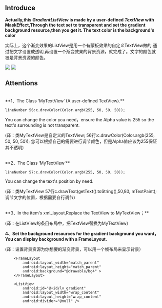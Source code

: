 ## Introduce ##
**Actually,this *GradientListView* is made by a user-defined *TextView* with MaskEffect,Through the text set to transparent and set the gradient background resource,then you get it. The text color is the background's color**

实际上，这个渐变效果的ListView是用一个有蒙板效果的自定义TextView做的,通过把文字设置成透明,再设置一个渐变效果的背景资源，就完成了。文字的颜色就被是背景资源的颜色。

![](http://i.imgur.com/vD2D6ZP.gif)
![](http://i.imgur.com/U2fqzf0.gif)

## Attentions ##
<br>
**1、The Class ‘MyTextView’ (A user-defined TextView).**

    lineNumber 56:c.drawColor(Color.argb(255, 50, 50, 50)); 
You can change the color you need，ensure the Alpha value is 255 so the text's surrounding is not transparent.

(译：类MyTextView是自定义的TextView;
56行:c.drawColor(Color.argb(255, 50, 50, 50));
您可以根据自己的需要进行调节颜色，但是Alpha值应该为255保证其不透明)

<br>
**2、The Class ‘MyTextView’**

    lineNumber 57:c.drawColor(Color.argb(255, 50, 50, 50)); 
You can change the text's position by need.

(译：类MyTextView 57行c.drawText(getText().toString(),50,80, mTextPaint); 调节文字的位置，根据需要自行调节)

   <br>
**3、In the item's xml_layout,Replace the TextView to MyTextView；**

(译：在ListView的条目布局中，把TextView替换为MyTextView）
<br>

**4、Set the background resources for the gradient background you want，You can display background with a FrameLayout.**

(译：设置背景资源为你想要的渐变背景，可以用一个帧布局来显示背景）

        <FrameLayout
            android:layout_width="match_parent"
            android:layout_height="match_parent"
            android:background="@drawable/bg4" >
        </FrameLayout>

        <ListView
            android:id="@+id/lv_gradient"
            android:layout_width="wrap_content"
            android:layout_height="wrap_content"
            android:divider="@null" />
